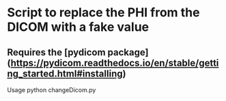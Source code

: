 # Script to replace the PHI from the DICOM with a fake value
## Requires the [pydicom package] (https://pydicom.readthedocs.io/en/stable/getting_started.html#installing)
Usage python changeDicom.py

